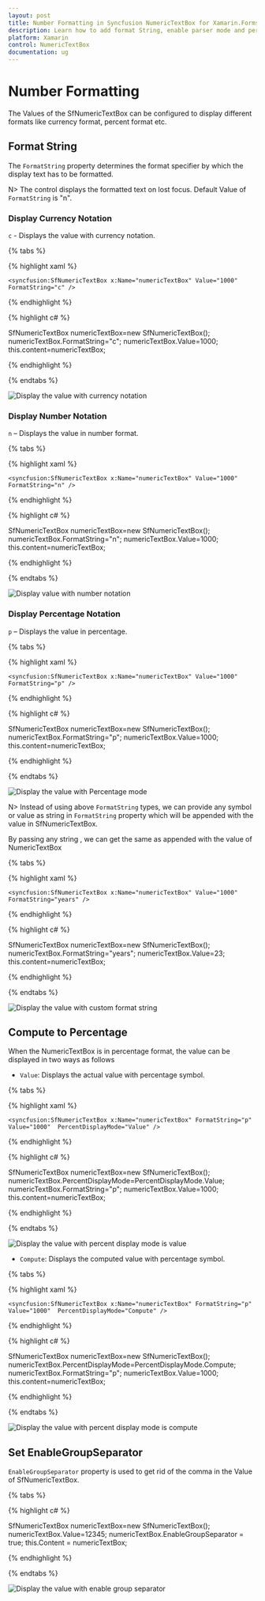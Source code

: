 ```yaml
---
layout: post
title: Number Formatting in Syncfusion NumericTextBox for Xamarin.Forms
description: Learn how to add format String, enable parser mode and percent display mode for NumericTextBox control.
platform: Xamarin
control: NumericTextBox
documentation: ug
---
```

# Number Formatting

The Values of the SfNumericTextBox can be configured to display different formats like currency format, percent format etc. 

## Format String

The `FormatString` property determines the format specifier by which the display text has to be formatted. 

N> The control displays the formatted text on lost focus. Default Value of `FormatString` is "n".

### Display Currency Notation

`c` - Displays the value with currency notation.
	
{% tabs %}	

{% highlight xaml %}

	<syncfusion:SfNumericTextBox x:Name="numericTextBox" Value="1000" FormatString="c" />
	
{% endhighlight %}
	
{% highlight c# %}

SfNumericTextBox numericTextBox=new SfNumericTextBox();
numericTextBox.FormatString="c";
numericTextBox.Value=1000;
this.content=numericTextBox;

{% endhighlight %}

{% endtabs %}
	
![Display the value with currency notation](images/currency.png)

### Display Number Notation

`n` – Displays the value in number format.

{% tabs %}

{% highlight xaml %}

	<syncfusion:SfNumericTextBox x:Name="numericTextBox" Value="1000" FormatString="n" />
	
{% endhighlight %}
	
{% highlight c# %}
	
SfNumericTextBox numericTextBox=new SfNumericTextBox();
numericTextBox.FormatString="n";
numericTextBox.Value=1000;
this.content=numericTextBox;
	 
{% endhighlight %}

{% endtabs %}

![Display value with number notation](images/number.png)

### Display Percentage Notation

`p` – Displays the value in percentage.
	
{% tabs %}	

{% highlight xaml %}

	<syncfusion:SfNumericTextBox x:Name="numericTextBox" Value="1000" FormatString="p" />
	
{% endhighlight %}
	
{% highlight c# %}

SfNumericTextBox numericTextBox=new SfNumericTextBox();
numericTextBox.FormatString="p";
numericTextBox.Value=1000;
this.content=numericTextBox;
	 
{% endhighlight %}

{% endtabs %}
	
![Display the value with Percentage mode](images/percentage.png)

N> Instead of using above `FormatString` types, we can provide any symbol or value as string in `FormatString` property which will be appended with the value in SfNumericTextBox. 

By passing any string , we can get the same as appended with the value of NumericTextBox

{% tabs %}	

{% highlight xaml %}

	<syncfusion:SfNumericTextBox x:Name="numericTextBox" Value="1000" FormatString="years" />
	
{% endhighlight %}
	
{% highlight c# %}

SfNumericTextBox numericTextBox=new SfNumericTextBox();
numericTextBox.FormatString="years";
numericTextBox.Value=23;
this.content=numericTextBox;
	 
{% endhighlight %}

{% endtabs %}


![Display the value with custom format string](images/years.png)

## Compute to Percentage

When the NumericTextBox is in percentage format, the value can be displayed in two ways as follows

* `Value`: Displays the actual value with percentage symbol.

{% tabs %}

{% highlight xaml %}

	<syncfusion:SfNumericTextBox x:Name="numericTextBox" FormatString="p" Value="1000"  PercentDisplayMode="Value" />
	
{% endhighlight %}

{% highlight c# %}

SfNumericTextBox numericTextBox=new SfNumericTextBox();
numericTextBox.PercentDisplayMode=PercentDisplayMode.Value;
numericTextBox.FormatString="p";
numericTextBox.Value=1000;
this.content=numericTextBox;

{% endhighlight %}

{% endtabs %}

![Display the value with percent display mode is value](images/percentage.png)


* `Compute`: Displays the computed value with percentage symbol.

{% tabs %}

{% highlight xaml %}

	<syncfusion:SfNumericTextBox x:Name="numericTextBox" FormatString="p" Value="1000"  PercentDisplayMode="Compute" />
	
{% endhighlight %}

{% highlight c# %}

SfNumericTextBox numericTextBox=new SfNumericTextBox();
numericTextBox.PercentDisplayMode=PercentDisplayMode.Compute;
numericTextBox.FormatString="p";
numericTextBox.Value=1000;
this.content=numericTextBox;

{% endhighlight %}

{% endtabs %}

![Display the value with percent display mode is compute](images/percentagevalue.png)

## Set EnableGroupSeparator 

`EnableGroupSeparator` property is used to get rid of the comma in the Value of SfNumericTextBox.

{% tabs %}

{% highlight c# %}
 
SfNumericTextBox numericTextBox=new SfNumericTextBox();
numericTextBox.Value=12345;
numericTextBox.EnableGroupSeparator = true;
this.Content = numericTextBox;

{% endhighlight %}

{% endtabs %}

![Display the value with enable group separator](images/enablegroupseparator.png)




